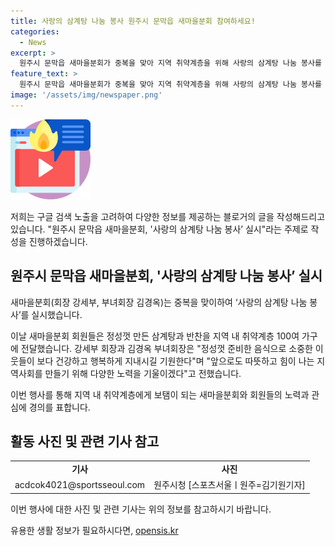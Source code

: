 ```yaml
---
title: 사랑의 삼계탕 나눔 봉사 원주시 문막읍 새마을분회 참여하세요!
categories:
  - News
excerpt: >
  원주시 문막읍 새마을분회가 중복을 맞아 지역 취약계층을 위해 사랑의 삼계탕 나눔 봉사를 실시했다. 회원들은 100여 가구에 정성들여 만든 삼계탕과 반찬을 전달했으며, 강세부 회장과 김경옥 부녀회장은 이웃들의 건강과 행복을 기원한다고 전했다. 지역사회에 따뜻한 손길을 전하고자 하는 새마을분회의 노력이 이어질 예정이다.
feature_text: >
  원주시 문막읍 새마을분회가 중복을 맞아 지역 취약계층을 위해 사랑의 삼계탕 나눔 봉사를 실시했다. 회원들은 100여 가구에 정성들여 만든 삼계탕과 반찬을 전달했으며, 강세부 회장과 김경옥 부녀회장은 이웃들의 건강과 행복을 기원한다고 전했다. 지역사회에 따뜻한 손길을 전하고자 하는 새마을분회의 노력이 이어질 예정이다.
image: '/assets/img/newspaper.png'
---
```


<p><img src="/assets/img/news.png" alt="rentncar 속보" /></p>

<p>저희는 구글 검색 노출을 고려하여 다양한 정보를 제공하는 블로거의 글을 작성해드리고 있습니다. "원주시 문막읍 새마을분회, '사랑의 삼계탕 나눔 봉사’ 실시"라는 주제로 작성을 진행하겠습니다.</p>

<h2 data-ke-size="size26">원주시 문막읍 새마을분회, '사랑의 삼계탕 나눔 봉사’ 실시</h2>

<p>새마을분회(회장 강세부, 부녀회장 김경옥)는 중복을 맞이하여 ‘사랑의 삼계탕 나눔 봉사’를 실시했습니다.</p>

<p data-ke-size="size16">이날 새마을분회 회원들은 정성껏 만든 삼계탕과 반찬을 지역 내 취약계층 100여 가구에 전달했습니다. 강세부 회장과 김경옥 부녀회장은 "정성껏 준비한 음식으로 소중한 이웃들이 보다 건강하고 행복하게 지내시길 기원한다"며 "앞으로도 따뜻하고 힘이 나는 지역사회를 만들기 위해 다양한 노력을 기울이겠다"고 전했습니다.</p>

<p>이번 행사를 통해 지역 내 취약계층에게 보탬이 되는 새마을분회와 회원들의 노력과 관심에 경의를 표합니다.</p>

<h2 data-ke-size="size26">활동 사진 및 관련 기사 참고</h2>

<table>
  <tr>
    <td style="text-align: center; height: 17px;"><b>기사</b></td>
    <td style="text-align: center; height: 17px;"><b>사진</b></td>
  </tr>
  <tr>
    <td style="text-align: center; height: 17px;">acdcok4021@sportsseoul.com</td>
    <td style="text-align: center; height: 17px;">원주시청 [스포츠서울ㅣ원주=김기원기자]</td>
  </tr>
</table>

<p>이번 행사에 대한 사진 및 관련 기사는 위의 정보를 참고하시기 바랍니다.</p>
유용한 생활 정보가 필요하시다면, <a href="https://opensis.kr" rel="dofollow">opensis.kr</a>


